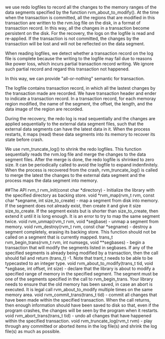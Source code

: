 
we use redo logfiles to record all the changes to the memory ranges of the data segments specified by the function rvm_about_to_modify(). At the time when the transaction is committed, all the regions that are modified in this transaction are written to the rvm.log file on the disk, in a format of transaction record. In this way, all the changes in a transaction become persistent on the disk. For the recovery, the logs on the logfile is read and re-applied.
If the transaction is not committed, the changes by the transaction will be lost and will not be reflected on the data segment. 

When reading logfiles, we detect whether a transaction record on the log file is complete because the writing to the logfile may fail due to reasons like power loss, which incurs partial transaction record writing. We ignore such partial record and regard this transaction not happened.

In this way, we can provide "all-or-nothing" semantic for transaction.

The logfile contains transaction record, in which all the lastest changes by the transaction made are recorded. We have transaction header and ender to indicate a transaction record. In a transaction record, for each memoray region modified,  the name of the segment, the offset, the length, and the data image of the region are recorded.

During the recovery, the redo log is read sequentially and the changes are applied sequentially to the external data segment files, such that the external data segments can have the latest data in it. When the process restarts, it maps (read) these data segments into its memory to recover its state before crash.

We use rvm_truncate_log() to shrink the redo logfiles. This function sequentially reads the rvm.log file and merge the changes to the data segment files. After the merge is done, the redo logfile is shrinked to zero size. It can be periodically called to avoid the logfile to expand indenfinitely. When the process is recovered from the crash, rvm_truncate_log() is called to merge the latest the changes to the external data segment and the process maps the data segment into memory.        

##The API
rvm_t rvm_init(const char *directory) - Initialize the library with the specified directory as backing store.
void *rvm_map(rvm_t rvm, const char *segname, int size_to_create) - map a segment from disk into memory. If the segment does not already exist, then create it and give it size size_to_create. If the segment exists but is shorter than size_to_create, then extend it until it is long enough. It is an error to try to map the same segment twice.
void rvm_unmap(rvm_t rvm, void *segbase) - unmap a segment from memory.
void rvm_destroy(rvm_t rvm, const char *segname) - destroy a segment completely, erasing its backing store. This function should not be called on a segment that is currently mapped.
trans_t rvm_begin_trans(rvm_t rvm, int numsegs, void **segbases) - begin a transaction that will modify the segments listed in segbases. If any of the specified segments is already being modified by a transaction, then the call should fail and return (trans_t) -1. Note that trant_t needs to be able to be typecasted to an integer type.
void rvm_about_to_modify(trans_t tid, void *segbase, int offset, int size) - declare that the library is about to modify a specified range of memory in the specified segment. The segment must be one of the segments specified in the call to rvm_begin_trans. Your library needs to ensure that the old memory has been saved, in case an abort is executed. It is legal call rvm_about_to_modify multiple times on the same memory area.
void rvm_commit_trans(trans_t tid) - commit all changes that have been made within the specified transaction. When the call returns, then enough information should have been saved to disk so that, even if the program crashes, the changes will be seen by the program when it restarts.
void rvm_abort_trans(trans_t tid) - undo all changes that have happened within the specified transaction.
void rvm_truncate_log(rvm_t rvm) - play through any committed or aborted items in the log file(s) and shrink the log file(s) as much as possible.
